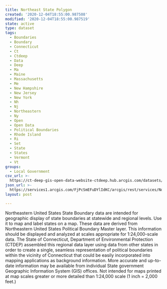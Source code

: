 ```yaml
---
title: Northeast State Polygon
created: '2020-12-04T18:55:00.987508'
modified: '2020-12-04T18:55:00.987519'
state: active
type: dataset
tags:
  - Boundaries
  - Boundary
  - Connecticut
  - Ct
  - Ctdeep
  - Data
  - Deep
  - Ma
  - Maine
  - Massachusetts
  - Me
  - New Hampshire
  - New Jersey
  - New York
  - Nh
  - Nj
  - Northeastern
  - Ny
  - Open
  - Open Data
  - Political Boundaries
  - Rhode Island
  - Ri
  - Set
  - State
  - States
  - Vermont
  - Vt
groups:
  - Local Government
csv_url: >-
  https://ct-deep-gis-open-data-website-ctdeep.hub.arcgis.com/datasets/73de6773a9d64f77a1fac65bbaaf4323_1.csv?outSR=%7B%22latestWkid%22%3A2234%2C%22wkid%22%3A102656%7D
json_url: >-
  https://services1.arcgis.com/FjPcSmEFuDYlIdKC/arcgis/rest/services/Northeastern_States_State_Boundary_Set/FeatureServer/1
layout: post

---
```

Northeastern United States State Boundary data are intended for geographic display of state boundaries at statewide and regional levels. Use it to map and label states on a map. These data are derived from Northeastern United States Political Boundary Master layer.
This information should be displayed and analyzed at scales appropriate for 1:24,000-scale data. The State of Connecticut, Department of Environmental Protection (CTDEP) assembled this regional data layer using data from other states in order to create a single, seamless representation of political boundaries within the vicinity of Connecticut that could be easily incorporated into mapping applications as background information. More accurate and up-to-date information may be available from individual State government Geographic Information System (GIS) offices. Not intended for maps printed at map scales greater or more detailed than 1:24,000 scale (1 inch = 2,000 feet.)
